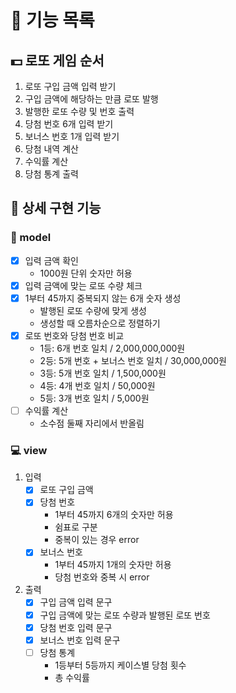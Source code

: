 # 📝 기능 목록
## 💵 로또 게임 순서
1. 로또 구입 금액 입력 받기
2. 구입 금액에 해당하는 만큼 로또 발행
3. 발행한 로또 수량 및 번호 출력
4. 당첨 번호 6개 입력 받기
5. 보너스 번호 1개 입력 받기
6. 당첨 내역 계산
7. 수익률 계산
8. 당첨 통계 출력

## 📜 상세 구현 기능
### 🔨 model
- [x] 입력 금액 확인
  - 1000원 단위 숫자만 허용
- [x] 입력 금액에 맞는 로또 수량 체크
- [x] 1부터 45까지 중복되지 않는 6개 숫자 생성
  - 발행된 로또 수량에 맞게 생성
  - 생성할 때 오름차순으로 정렬하기
- [x] 로또 번호와 당첨 번호 비교
  - 1등: 6개 번호 일치 / 2,000,000,000원
  - 2등: 5개 번호 + 보너스 번호 일치 / 30,000,000원
  - 3등: 5개 번호 일치 / 1,500,000원
  - 4등: 4개 번호 일치 / 50,000원
  - 5등: 3개 번호 일치 / 5,000원
- [ ] 수익률 계산
  - 소수점 둘째 자리에서 반올림
### 💻 view
1. 입력
   - [x] 로또 구입 금액
   - [x] 당첨 번호
     - 1부터 45까지 6개의 숫자만 허용
     - 쉼표로 구분
     - 중복이 있는 경우 error
   - [x] 보너스 번호
     - 1부터 45까지 1개의 숫자만 허용
     - 당첨 번호와 중복 시 error
2. 출력
   - [x] 구입 금액 입력 문구
   - [x] 구입 금액에 맞는 로또 수량과 발행된 로또 번호
   - [x] 당첨 번호 입력 문구
   - [x] 보너스 번호 입력 문구
   - [ ] 당첨 통계
     - 1등부터 5등까지 케이스별 당첨 횟수
     - 총 수익률
